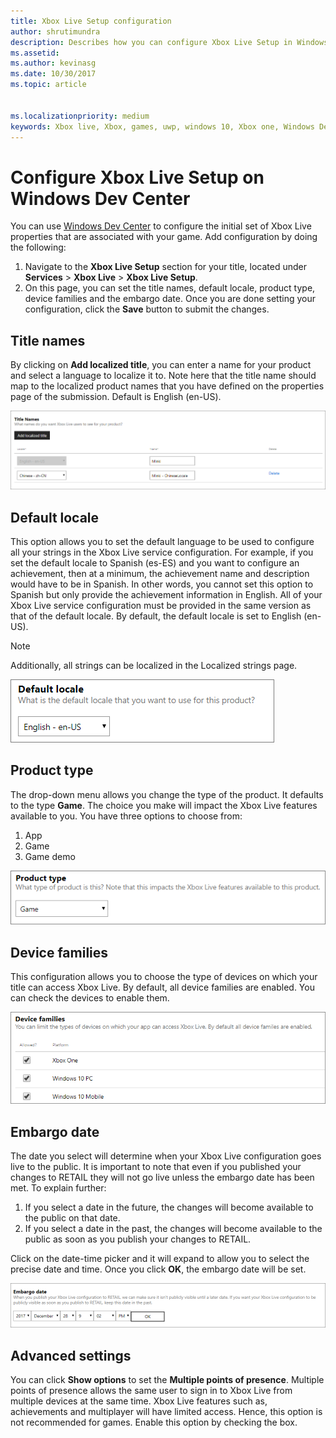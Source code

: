 ```yaml
---
title: Xbox Live Setup configuration
author: shrutimundra
description: Describes how you can configure Xbox Live Setup in Windows Dev Center.
ms.assetid:
ms.author: kevinasg
ms.date: 10/30/2017
ms.topic: article


ms.localizationpriority: medium
keywords: Xbox live, Xbox, games, uwp, windows 10, Xbox one, Windows Dev Center, Xbox Live Setup
---
```


# Configure Xbox Live Setup on Windows Dev Center

You can use [Windows Dev Center](https://developer.microsoft.com/dashboard) to configure the initial set of Xbox Live properties that are associated with your game. Add configuration by doing the following:

1. Navigate to the **Xbox Live Setup** section for your title, located under **Services** > **Xbox Live** > **Xbox Live Setup**.
2. On this page, you can set the title names, default locale, product type, device families and the embargo date. Once you are done setting your configuration, click the **Save** button to submit the changes.

## Title names
By clicking on **Add localized title**, you can enter a name for your product and select a language to localize it to. Note here that the title name should map to the localized product names that you have defined on the properties page of the submission. Default is English (en-US).

![Image of the Add localized title dialog on dev center](../../images/dev-center/xbox-live-setup/xbox-live-setup-1.png)

## Default locale
This option allows you to set the default language to be used to configure all your strings in the Xbox Live service configuration. For example, if you set the default locale to Spanish (es-ES) and you want to configure an achievement, then at a minimum, the achievement name and description would have to be in Spanish. In other words, you cannot set this option to Spanish but only provide the achievement information in English. All of your Xbox Live service configuration must be provided in the same version as that of the default locale. By default, the default locale is set to English (en-US).
> [!NOTE]
> Additionally, all strings can be localized in the Localized strings page.  

![Image of the select drop-down to choose your default locale on dev center](../../images/dev-center/xbox-live-setup/xbox-live-setup-2.png)

## Product type
The drop-down menu allows you change the type of the product. It defaults to the type **Game**. The choice you make will impact the Xbox Live features available to you. You have three options to choose from:
1. App 
2. Game 
3. Game demo 

![Image of the select drop-down to choose your product type on dev center](../../images/dev-center/xbox-live-setup/xbox-live-setup-3.png)

## Device families
This configuration allows you to choose the type of devices on which your title can access Xbox Live. By default, all device families are enabled. You can check the devices to enable them.

![Image of the selection check boxes to select the device families on dev center](../../images/dev-center/xbox-live-setup/xbox-live-setup-4.png)

## Embargo date
The date you select will determine when your Xbox Live configuration goes live to the public. It is important to note that even if you published your changes to RETAIL they will not go live unless the embargo date has been met. To explain further:
1. If you select a date in the future, the changes will become available to the public on that date.
2. If you select a date in the past, the changes will become available to the public as soon as you publish your changes to RETAIL.

Click on the date-time picker and it will expand to allow you to select the precise date and time. Once you click **OK**, the embargo date will be set.

![Image of setting the embargo date on dev center](../../images/dev-center/xbox-live-setup/xbox-live-setup-5.png)

## Advanced settings

You can click **Show options** to set the **Multiple points of presence**. Multiple points of presence allows the same user to sign in to Xbox Live from multiple devices at the same time. Xbox Live features such as, achievements and multiplayer will have limited access. Hence, this option is not recommended for games. Enable this option by checking the box.
